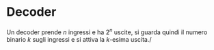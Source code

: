 # Decoder

Un decoder prende $n$ ingressi e ha $2^n$ uscite, si guarda quindi il numero binario $k$ sugli ingressi e si attiva la $k$-esima uscita./